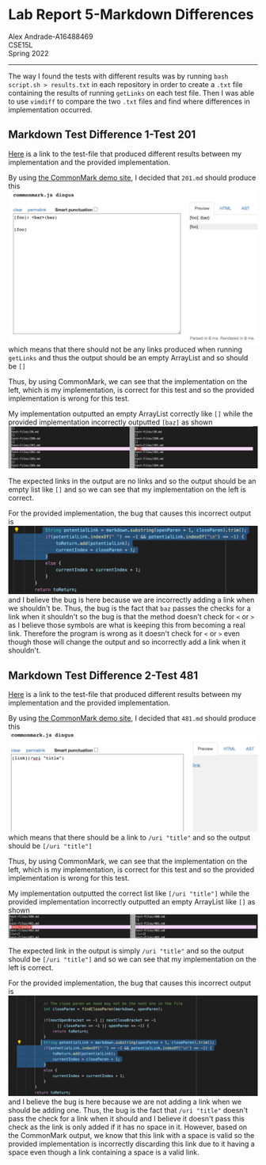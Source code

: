 # Lab Report 5-Markdown Differences
Alex Andrade-A16488469  
CSE15L  
Spring 2022

---

The way I found the tests with different results was by running 
`bash script.sh > results.txt` in each repository in order to create a `.txt` file 
containing the results of running `getLinks` on each test file. Then I was able 
to use `vimdiff` to compare the two `.txt` files and find where differences in 
implementation occurred. 

## Markdown Test Difference 1-Test 201

[Here](https://github.com/nidhidhamnani/markdown-parser/blob/main/test-files/201.md?plain=1) is
a link to the test-file that produced different results between my implementation and the
provided implementation.

By using [the CommonMark demo site](https://spec.commonmark.org/dingus/), I decided that `201.md` should produce this ![code](Screenshots/Right201.png) which means that there should not be any links produced when 
running `getLinks` and thus the output should be an empty ArrayList and so should be `[]`

Thus, by using CommonMark, we can see that the implementation on the left, which is my implementation, is correct
for this test and so the provided implementation is wrong for this test.

My implementation outputted an empty ArrayList correctly like `[]` while the provided implementation incorrectly outputted `[baz]` as shown ![here](Screenshots/Diff1.png)

The expected links in the output are no links and so the output should be an empty list like `[]` and so we can see that my implementation on the left is correct.

For the provided implementation, the bug that causes this incorrect output is ![here](Screenshots/Change201.png) and I believe the bug is here because we are incorrectly adding a link when we shouldn't be. Thus, the bug is the fact that `baz` passes the checks for a link when it shouldn't so the bug is that the method doesn't check for `<` or `>` as I believe those symbols are what is keeping this from becoming a real link. Therefore the program is wrong as it doesn't check for `<` or `>` even though those will change the output and so incorrectly add a link when it shouldn't.

## Markdown Test Difference 2-Test 481

[Here](https://github.com/nidhidhamnani/markdown-parser/blob/main/test-files/481.md?plain=1) is
a link to the test-file that produced different results between my implementation and the
provided implementation.

By using [the CommonMark demo site](https://spec.commonmark.org/dingus/), I decided that `481.md` should produce this ![code](Screenshots/Right481.png) which means that there should be a link to `/uri "title"` and so the output should be 
`[/uri "title"]`

Thus, by using CommonMark, we can see that the implementation on the left, which is my implementation, 
is correct for this test and so the provided implementation is wrong for this test.

My implementation outputted the correct list like `[/uri "title"]` 
while the provided implementation incorrectly outputted an empty ArrayList like `[]` as shown ![here](Screenshots/Diff2.png)

The expected link in the output is simply `/uri "title"` and so the output should be `[/uri "title"]` and so we can see that my implementation on the left is correct. 

For the provided implementation, the bug that causes this incorrect output is ![here](Screenshots/Change481.png) and I believe the bug is here because we are not adding a link when we should be adding one. Thus, the bug is the fact that `/uri "title"` doesn't pass the check for a link when it should and I believe it doesn't pass this check as the link is only added if it has no space in it. However, based on the CommonMark output, we know that this link with a space is valid so the provided implementation is incorrectly discarding this link due to it having a space even though a link containing a space is a valid link. 